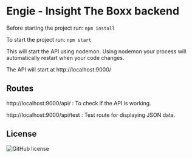 # Engie - Insight The Boxx backend
Before starting the project run: 
``` npm install ```

To start the project run:
```npm start```

This will start the API using nodemon. Using nodemon your process will automatically restart when your code changes.

The API will start at http://localhost:9000/

## Routes
http://localhost:9000/api/ : To check if the API is working.

http://localhost:9000/api/test : Test route for displaying JSON data.

## License
![GitHub license](https://img.shields.io/badge/license-MIT-blue.svg)